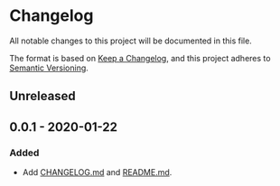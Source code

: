 # Changelog

All notable changes to this project will be documented in this file.

The format is based on [Keep a Changelog](https://keepachangelog.com/en/1.0.0/),
and this project adheres to [Semantic Versioning](https://semver.org/spec/v2.0.0.html).

## Unreleased

## 0.0.1 - 2020-01-22

### Added

- Add [CHANGELOG.md](https://github.com/xjevent1z/Hello-World/blob/master/CHANGELOG.md) and [README.md](https://github.com/xjevent1z/Hello-World/blob/master/README.md).
